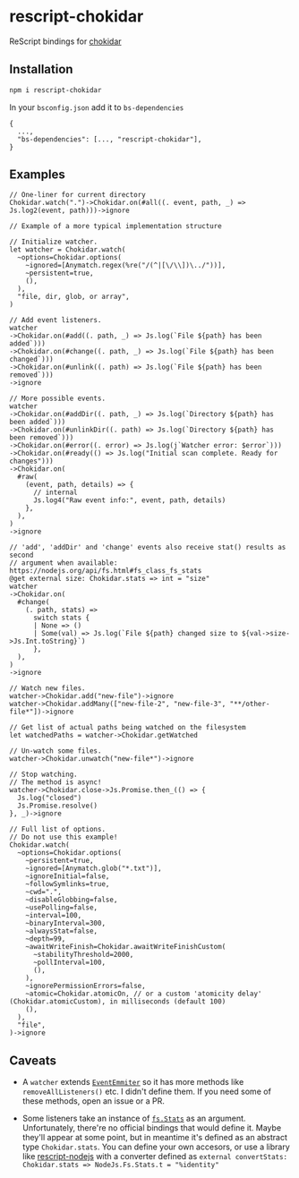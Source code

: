 # rescript-chokidar

ReScript bindings for [chokidar](https://github.com/paulmillr/chokidar)

## Installation

```sh
npm i rescript-chokidar
```

In your `bsconfig.json` add it to `bs-dependencies`

```
{
  ...,
  "bs-dependencies": [..., "rescript-chokidar"],
}
```

## Examples

```rescript
// One-liner for current directory
Chokidar.watch(".")->Chokidar.on(#all((. event, path, _) => Js.log2(event, path)))->ignore
```

```rescript
// Example of a more typical implementation structure

// Initialize watcher.
let watcher = Chokidar.watch(
  ~options=Chokidar.options(
    ~ignored=[Anymatch.regex(%re("/(^|[\/\\])\../"))],
    ~persistent=true,
    (),
  ),
  "file, dir, glob, or array",
)

// Add event listeners.
watcher
->Chokidar.on(#add((. path, _) => Js.log(`File ${path} has been added`)))
->Chokidar.on(#change((. path, _) => Js.log(`File ${path} has been changed`)))
->Chokidar.on(#unlink((. path) => Js.log(`File ${path} has been removed`)))
->ignore

// More possible events.
watcher
->Chokidar.on(#addDir((. path, _) => Js.log(`Directory ${path} has been added`)))
->Chokidar.on(#unlinkDir((. path) => Js.log(`Directory ${path} has been removed`)))
->Chokidar.on(#error((. error) => Js.log(j`Watcher error: $error`)))
->Chokidar.on(#ready(() => Js.log("Initial scan complete. Ready for changes")))
->Chokidar.on(
  #raw(
    (event, path, details) => {
      // internal
      Js.log4("Raw event info:", event, path, details)
    },
  ),
)
->ignore

// 'add', 'addDir' and 'change' events also receive stat() results as second
// argument when available: https://nodejs.org/api/fs.html#fs_class_fs_stats
@get external size: Chokidar.stats => int = "size"
watcher
->Chokidar.on(
  #change(
    (. path, stats) =>
      switch stats {
      | None => ()
      | Some(val) => Js.log(`File ${path} changed size to ${val->size->Js.Int.toString}`)
      },
  ),
)
->ignore

// Watch new files.
watcher->Chokidar.add("new-file")->ignore
watcher->Chokidar.addMany(["new-file-2", "new-file-3", "**/other-file*"])->ignore

// Get list of actual paths being watched on the filesystem
let watchedPaths = watcher->Chokidar.getWatched

// Un-watch some files.
watcher->Chokidar.unwatch("new-file*")->ignore

// Stop watching.
// The method is async!
watcher->Chokidar.close->Js.Promise.then_(() => {
  Js.log("closed")
  Js.Promise.resolve()
}, _)->ignore

// Full list of options.
// Do not use this example!
Chokidar.watch(
  ~options=Chokidar.options(
    ~persistent=true,
    ~ignored=[Anymatch.glob("*.txt")],
    ~ignoreInitial=false,
    ~followSymlinks=true,
    ~cwd=".",
    ~disableGlobbing=false,
    ~usePolling=false,
    ~interval=100,
    ~binaryInterval=300,
    ~alwaysStat=false,
    ~depth=99,
    ~awaitWriteFinish=Chokidar.awaitWriteFinishCustom(
      ~stabilityThreshold=2000,
      ~pollInterval=100,
      (),
    ),
    ~ignorePermissionErrors=false,
    ~atomic=Chokidar.atomicOn, // or a custom 'atomicity delay' (Chokidar.atomicCustom), in milliseconds (default 100)
    (),
  ),
  "file",
)->ignore
```

## Caveats

- A `watcher` extends [`EventEmmiter`](https://nodejs.org/api/events.html#class-eventemitter) so it has more methods like `removeAllListeners()` etc. I didn't define them. If you need some of these methods, open an issue or a PR.

- Some listeners take an instance of [`fs.Stats`](https://nodejs.org/api/fs.html#class-fsstats) as an argument. Unfortunately, there're no official bindings that would define it. Maybe they'll appear at some point, but in meantime it's defined as an abstract type `Chokidar.stats`. You can define your own accesors, or use a library like [rescript-nodejs](https://github.com/TheSpyder/rescript-nodejs) with a converter defined as `external convertStats: Chokidar.stats => NodeJs.Fs.Stats.t = "%identity"`
